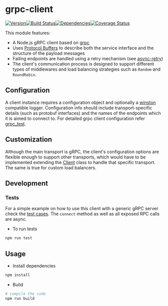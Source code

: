 # grpc-client

[![Version][version]](https://www.npmjs.com/package/@restorecommerce/grpc-client)[![Build Status][build]](https://travis-ci.org/restorecommerce/grpc-client?branch=master)[![Dependencies][depend]](https://david-dm.org/restorecommerce/grpc-client)[![Coverage Status][cover]](https://coveralls.io/github/restorecommerce/grpc-client?branch=master)

[version]: http://img.shields.io/npm/v/@restorecommerce/grpc-client.svg?style=flat-square
[build]: http://img.shields.io/travis/restorecommerce/grpc-client/master.svg?style=flat-square
[depend]: https://img.shields.io/david/restorecommerce/grpc-client.svg?style=flat-square
[cover]: http://img.shields.io/coveralls/restorecommerce/grpc-client/master.svg?style=flat-square

This module features:

* A Node.js gRPC client based on [grpc](https://github.com/grpc/grpc)
* Uses [Protocol Buffers](https://developers.google.com/protocol-buffers)
to describe both the service interface and the structure of the payload messages
* Failing endpoints are handled using a retry mechanism (see [async-retry](https://github.com/zeit/async-retry))
* The client's communication process is designed to support different types of middlewares and load balancing strategies such as `Random` and `RoundRobin`.

## Configuration

A client instance requires a configuration object and optionally a [winston](https://github.com/winstonjs/winston) compatible logger. Configuration info should include transport-specific details (such as protobuf interfaces) and the names of the endpoints which it is aimed to connect to. For detailed grpc client configuration refer [grpc_test](./test/grpc_test.ts).

## Customization

Although the main transport is gRPC, the client's configuration options are flexible enough to support other transports, which would have to be implemented extending the [Client](https://github.com/restorecommerce/grpc-client/blob/master/src/microservice/client.ts) class to handle that specific transport. The same is true for custom load balancers.

## Development

### Tests

For a simple example on how to use this client with a generic gRPC server check the [test cases](https://github.com/restorecommerce/grpc-client/tree/master/test). The `connect` method as well as all exposed RPC calls are async.

- To run tests

```sh
npm run test
```

## Usage

- Install dependencies

```sh
npm install
```

- Build

```sh
# compile the code
npm run build
```
